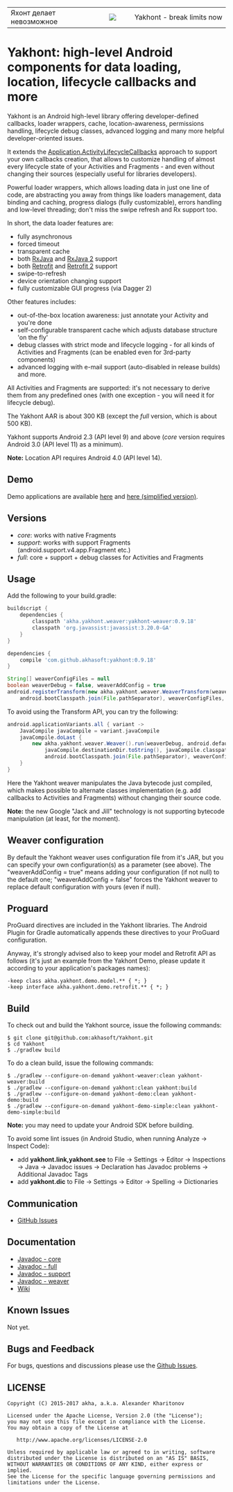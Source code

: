 ﻿<div align="center">
    <table><tr>
        <td width="45%" align="left">Яхонт делает невозможное</td>
        <td><img src="https://akhasoft.github.io/yakhont/library/core/logo.png"></td>
        <td width="45%" align="right">Yakhont - break limits now</td>
    </tr></table>
</div>         

# Yakhont: high-level Android components for data loading, location, lifecycle callbacks and more

Yakhont is an Android high-level library offering developer-defined callbacks,
loader wrappers, cache, location-awareness, permissions handling, lifecycle debug classes, 
advanced logging and many more helpful developer-oriented issues.

It extends the [Application.ActivityLifecycleCallbacks](https://developer.android.com/reference/android/app/Application.ActivityLifecycleCallbacks.html)
approach to support your own callbacks creation, that allows to customize handling of
almost every lifecycle state of your Activities and Fragments - and even without changing
their sources (especially useful for libraries developers).

Powerful loader wrappers, which allows loading data in just one line of code, are abstracting
you away from things like loaders management, data binding and caching, progress dialogs
(fully customizable), errors handling and low-level threading;
don't miss the swipe refresh and Rx support too.

In short, the data loader features are:
- fully asynchronous 
- forced timeout 
- transparent cache
- both [RxJava](https://github.com/ReactiveX/RxJava/tree/1.x) and [RxJava 2](https://github.com/ReactiveX/RxJava) support
- both [Retrofit](http://square.github.io/retrofit/1.x/retrofit/) and [Retrofit 2](http://square.github.io/retrofit/2.x/retrofit/) support
- swipe-to-refresh
- device orientation changing support
- fully customizable GUI progress (via Dagger 2) 

Other features includes:
- out-of-the-box location awareness: just annotate your Activity and you're done
- self-configurable transparent cache which adjusts database structure 'on the fly'
- debug classes with strict mode and lifecycle logging - for all kinds of
Activities and Fragments (can be enabled even for 3rd-party components)
- advanced logging with e-mail support (auto-disabled in release builds) and more.

All Activities and Fragments are supported: it's not necessary to derive them from any predefined
ones (with one exception - you will need it for lifecycle debug).

The Yakhont AAR is about 300 KB (except the _full_ version, which is about 500 KB).

Yakhont supports Android 2.3 (API level 9) and above
(_core_ version requires Android 3.0 (API level 11) as a minimum).

**Note:** Location API requires Android 4.0 (API level 14).

## Demo

Demo applications are available [here](https://akhasoft.github.io/yakhont/yakhont-demo.apk) and
[here (simplified version)](https://akhasoft.github.io/yakhont/yakhont-demo-simple.apk).

## Versions

- _core_: works with native Fragments
- _support_: works with support Fragments (android.support.v4.app.Fragment etc.)
- _full_: core + support + debug classes for Activities and Fragments

## Usage

Add the following to your build.gradle:

```groovy
buildscript {
    dependencies {
        classpath 'akha.yakhont.weaver:yakhont-weaver:0.9.18'
        classpath 'org.javassist:javassist:3.20.0-GA'
    }
}

dependencies {
    compile 'com.github.akhasoft:yakhont:0.9.18'
}

String[] weaverConfigFiles = null
boolean weaverDebug = false, weaverAddConfig = true
android.registerTransform(new akha.yakhont.weaver.WeaverTransform(weaverDebug, android.defaultConfig.applicationId,
    android.bootClasspath.join(File.pathSeparator), weaverConfigFiles, weaverAddConfig))
```
   
To avoid using the Transform API, you can try the following:

```groovy
android.applicationVariants.all { variant ->
    JavaCompile javaCompile = variant.javaCompile
    javaCompile.doLast {
        new akha.yakhont.weaver.Weaver().run(weaverDebug, android.defaultConfig.applicationId,
            javaCompile.destinationDir.toString(), javaCompile.classpath.asPath,
            android.bootClasspath.join(File.pathSeparator), weaverConfigFiles, weaverAddConfig)
    }
}
```

Here the Yakhont weaver manipulates the Java bytecode just compiled, which makes possible
to alternate classes implementation (e.g. add callbacks to Activities and Fragments)
without changing their source code.

**Note:** the new Google "Jack and Jill" technology is not supporting bytecode manipulation
(at least, for the moment).

## Weaver configuration

By default the Yakhont weaver uses configuration file from it's JAR, but you can specify your own
configuration(s) as a parameter (see above). The "weaverAddConfig = true" means adding your
configuration (if not null) to the default one; "weaverAddConfig = false" forces the Yakhont weaver
to replace default configuration with yours (even if null).

## Proguard

ProGuard directives are included in the Yakhont libraries. The Android Plugin for Gradle
automatically appends these directives to your ProGuard configuration.

Anyway, it's strongly advised also to keep your model and Retrofit API as follows
(it's just an example from the Yakhont Demo, 
please update it according to your application's packages names): 

```
-keep class akha.yakhont.demo.model.** { *; }
-keep interface akha.yakhont.demo.retrofit.** { *; }
```

## Build

To check out and build the Yakhont source, issue the following commands:

```
$ git clone git@github.com:akhasoft/Yakhont.git
$ cd Yakhont
$ ./gradlew build
```

To do a clean build, issue the following commands:

```
$ ./gradlew --configure-on-demand yakhont-weaver:clean yakhont-weaver:build
$ ./gradlew --configure-on-demand yakhont:clean yakhont:build
$ ./gradlew --configure-on-demand yakhont-demo:clean yakhont-demo:build
$ ./gradlew --configure-on-demand yakhont-demo-simple:clean yakhont-demo-simple:build
```

**Note:** you may need to update your Android SDK before building.

To avoid some lint issues (in Android Studio, when running Analyze -> Inspect Code):

- add **yakhont.link,yakhont.see** to File -> Settings -> Editor -> Inspections -> Java -> Javadoc issues -> Declaration has Javadoc problems -> Additional Javadoc Tags
- add **yakhont.dic** to File -> Settings -> Editor -> Spelling -> Dictionaries

## Communication

- [GitHub Issues](https://github.com/akhasoft/Yakhont/issues)

## Documentation

- [Javadoc - core](https://akhasoft.github.io/yakhont/library/core/)
- [Javadoc - full](https://akhasoft.github.io/yakhont/library/full/)
- [Javadoc - support](https://akhasoft.github.io/yakhont/library/support/)
- [Javadoc - weaver](https://akhasoft.github.io/yakhont/weaver/)
- [Wiki](https://github.com/akhasoft/Yakhont/wiki)

## Known Issues

Not yet.

## Bugs and Feedback

For bugs, questions and discussions please use the
[Github Issues](https://github.com/akhasoft/Yakhont/issues).

## LICENSE

    Copyright (C) 2015-2017 akha, a.k.a. Alexander Kharitonov
    
    Licensed under the Apache License, Version 2.0 (the "License");
    you may not use this file except in compliance with the License.
    You may obtain a copy of the License at
    
       http://www.apache.org/licenses/LICENSE-2.0
    
    Unless required by applicable law or agreed to in writing, software
    distributed under the License is distributed on an "AS IS" BASIS,
    WITHOUT WARRANTIES OR CONDITIONS OF ANY KIND, either express or implied.
    See the License for the specific language governing permissions and
    limitations under the License.
